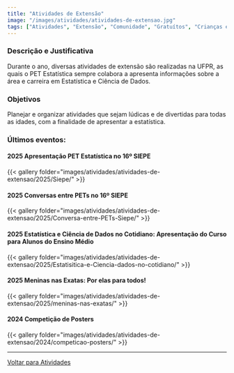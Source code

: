 ```yaml
---
title: "Atividades de Extensão"
image: "/images/atividades/atividades-de-extensao.jpg"
tags: ["Atividades", "Extensão", "Comunidade", "Gratuítos", "Crianças e Adolecentes"]
---
```

  
### **Descrição e Justificativa**
  
Durante o ano, diversas atividades de extensão são realizadas na UFPR, as quais o PET Estatística sempre colabora a apresenta informações sobre a área e carreira em Estatística e Ciência de Dados.

### **Objetivos**

Planejar e organizar atividades que sejam lúdicas e de divertidas para todas as idades, com a finalidade de apresentar a estatística.

### Últimos eventos:
#### 2025 Apresentação PET Estatística no 16º SIEPE

{{< gallery folder="images/atividades/atividades-de-extensao/2025/Siepe/" >}}

#### 2025 Conversas entre PETs no 16º SIEPE

{{< gallery folder="images/atividades/atividades-de-extensao/2025/Conversa-entre-PETs-Siepe/" >}}

#### 2025 Estatística e Ciência de Dados no Cotidiano: Apresentação do Curso para Alunos do Ensino Médio

{{< gallery folder="images/atividades/atividades-de-extensao/2025/Estatisitica-e-Ciencia-dados-no-cotidiano/" >}}

#### 2025 Meninas nas Exatas: Por elas para todos!

{{< gallery folder="images/atividades/atividades-de-extensao/2025/meninas-nas-exatas/" >}}

#### 2024 Competição de Posters

{{< gallery folder="images/atividades/atividades-de-extensao/2024/competicao-posters/" >}}

---
[Voltar para Atividades](/atividades/)
